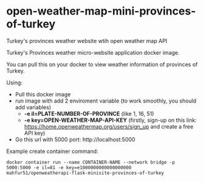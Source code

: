 # open-weather-map-mini-provinces-of-turkey
Turkey's provinces weather website wtih open weather map API

Turkey's Provinces weather micro-website application docker image.

You can pull this on your docker to view weather information of provinces of Turkey.

Using:

- Pull this docker image
- run image with add 2 enviroment variable (to work smoothly, you should add variables)
   - **-e il=PLATE-NUMBER-OF-PROVINCE** (like 1, 16, 51)
   - **-e key=OPEN-WEATHER-MAP-API-KEY** (firstly, sign-up on this link: https://home.openweathermap.org/users/sign_up and create a free API key)
- Go this url with 5000 port: http://localhost:5000

Example create container command:
```shell
docker container run --name CONTAINER-NAME --network bridge -p 5000:5000 -e il=81 -e key=e1000000000000000000 mahfur51/openweatherapi-flask-minisite-provinces-of-turkey
